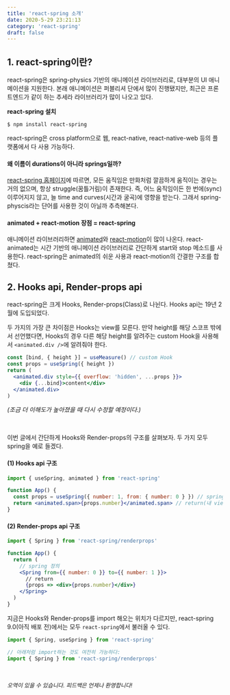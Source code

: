 ```yaml
---
title: 'react-spring 소개'
date: 2020-5-29 23:21:13
category: 'react-spring'
draft: false
---
```


## 1. react-spring이란?

react-spring은 spring-physics 기반의 애니메이션 라이브러리로, 대부분의 UI 애니메이션을 지원한다.
본래 애니메이션은 퍼블리셔 단에서 많이 진행됐지만, 최근은 프론트엔드가 같이 하는 추세라 라이브러리가 많이 나오고 있다.

**react-spring 설치**

```shell
$ npm install react-spring
```

react-spring은 cross platform으로 웹, react-native, react-native-web 등의 플랫폼에서 다 사용 가능하다.

#### 왜 이름이 durations이 아니라 springs일까?

[react-spring 홈페이지](https://www.react-spring.io/)에 따르면, 모든 움직임은 만화처럼 깔끔하게 움직이는 경우는 거의 없으며, 항상 struggle(꿈틀거림)이 존재한다. 즉, 어느 움직임이든 한 번에(sync) 이루어지지 않고, 늘 time and curves(시간과 굴곡)에 영향을 받는다.
그래서 spring-physcis라는 단어를 사용한 것이 아닐까 추측해본다.

#### animated + react-motion 장점 = react-spring

애니메이션 라이브러리하면 [animated](https://github.com/animatedjs/animated)와 [react-motion](https://github.com/chenglou/react-motion)이 많이 나온다.
react-animated는 시간 기반의 애니메이션 라이브러리로 간단하게 start와 stop 메소드를 사용한다.
react-spring은 animated의 쉬운 사용과 react-motion의 간결한 구조를 합쳤다.

## 2. Hooks api, Render-props api

react-spring은 크게 Hooks, Render-props(Class)로 나뉜다.
Hooks api는 19년 2월에 도입되었다.

두 가지의 가장 큰 차이점은 Hooks는 view를 모른다.
만약 height를 해당 스코프 밖에서 선언했다면, Hooks의 경우 다른 해당 height를 알려주는 custom Hook을 사용해서 `<animated.div />`에 알려줘야 한다.

```jsx
const [bind, { height }] = useMeasure() // custom Hook
const props = useSpring({ height })
return (
  <animated.div style={{ overflow: 'hidden', ...props }}>
    <div {...bind}>content</div>
  </animated.div>
)
```

_(조금 더 이해도가 높아졌을 때 다시 수정할 예정이다.)_

<br>

이번 글에서 간단하게 Hooks와 Render-props의 구조를 살펴보자.
두 가지 모두 spring을 예로 들겠다.

#### (1) Hooks api 구조

```jsx
import { useSpring, animated } from 'react-spring'

function App() {
  const props = useSpring({ number: 1, from: { number: 0 } }) // spring 정의
  return <animated.span>{props.number}</animated.span> // return(내 view)에 animated 값 묶기
}
```

#### (2) Render-props api 구조

```jsx
import { Spring } from 'react-spring/renderprops'

function App() {
  return (
    // spring 정의
    <Spring from={{ number: 0 }} to={{ number: 1 }}>
      // return
      {props => <div>{props.number}</div>}
    </Spring>
  )
}
```

지금은 Hooks와 Render-props를 import 해오는 위치가 다르지만, react-spring 9.0(아직 배포 전)에서는 모두 `react-spring`에서 불러올 수 있다.

```jsx
import { Spring, useSpring } from 'react-spring'

// 아래처럼 import하는 것도 여전히 가능하다:
import { Spring } from 'react-spring/renderprops'
```

<br>

<p style="font-size: 13px; font-style: italic">오역이 있을 수 있습니다. 피드백은 언제나 환영합니다!</p>
